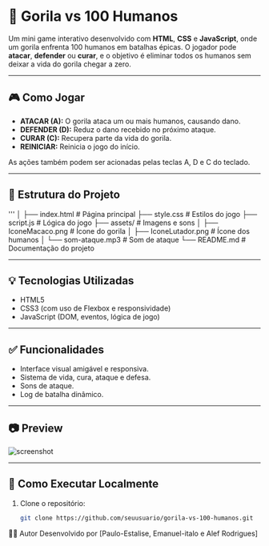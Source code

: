 # 🦍 Gorila vs 100 Humanos

Um mini game interativo desenvolvido com **HTML**, **CSS** e **JavaScript**, onde um gorila enfrenta 100 humanos em batalhas épicas. O jogador pode **atacar**, **defender** ou **curar**, e o objetivo é eliminar todos os humanos sem deixar a vida do gorila chegar a zero.

---

## 🎮 Como Jogar

- **ATACAR (A):** O gorila ataca um ou mais humanos, causando dano.
- **DEFENDER (D):** Reduz o dano recebido no próximo ataque.
- **CURAR (C):** Recupera parte da vida do gorila.
- **REINICIAR:** Reinicia o jogo do início.

As ações também podem ser acionadas pelas teclas A, D e C do teclado.

---

## 📁 Estrutura do Projeto

'''
│
├── index.html # Página principal
├── style.css # Estilos do jogo
├── script.js # Lógica do jogo
├── assets/ # Imagens e sons
│ ├── IconeMacaco.png # Ícone do gorila
│ ├── IconeLutador.png # Ícone dos humanos
│ └── som-ataque.mp3 # Som de ataque
└── README.md # Documentação do projeto


---

## 💡 Tecnologias Utilizadas

- HTML5
- CSS3 (com uso de Flexbox e responsividade)
- JavaScript (DOM, eventos, lógica de jogo)

---

## ✅ Funcionalidades

- Interface visual amigável e responsiva.
- Sistema de vida, cura, ataque e defesa.
- Sons de ataque.
- Log de batalha dinâmico.

---

## 📷 Preview

![screenshot](./assets/screenshot.png) <!-- Adicione essa imagem se quiser mostrar uma prévia do jogo -->

---

## 🚀 Como Executar Localmente

1. Clone o repositório:
   ```bash
   git clone https://github.com/seuusuario/gorila-vs-100-humanos.git
🧑‍💻 Autor
Desenvolvido por [Paulo-Estalise, Emanuel-italo e Alef Rodrigues]
